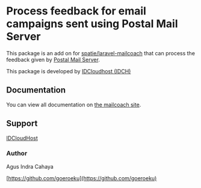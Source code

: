 # Process feedback for email campaigns sent using Postal Mail Server

This package is an add on for [spatie/laravel-mailcoach](https://github.com/spatie/laravel-mailcoach) that can process the feedback given by [Postal Mail Server](https://github.com/postalserver/postal).

This package is developed by [IDCloudhost (IDCH)](https://github.com/idcloudhost)

## Documentation

You can view all documentation on [the mailcoach site](https://mailcoach.app).

## Support

[IDCloudHost](http://idcloudhost.com/)

### Author

Agus Indra Cahaya

[https://github.com/goeroeku](https://github.com/goeroeku)
